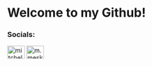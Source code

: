 <h1><b>Welcome to my Github!</b></h1>

<h3 align="left">Socials:</h3>
<p align="left">
<a href="https://nl.linkedin.com/in/mitchel-m-4778411a3" target="blank"><img align="center" src="https://raw.githubusercontent.com/rahuldkjain/github-profile-readme-generator/master/src/images/icons/Social/linked-in-alt.svg" alt="mitchel meskes" height="30" width="40" /></a>
<a href="https://www.instagram.com/m.meskes" target="blank"><img align="center" src="https://raw.githubusercontent.com/rahuldkjain/github-profile-readme-generator/master/src/images/icons/Social/instagram.svg" alt="m.meskes" height="30" width="40" /></a>
</p>
